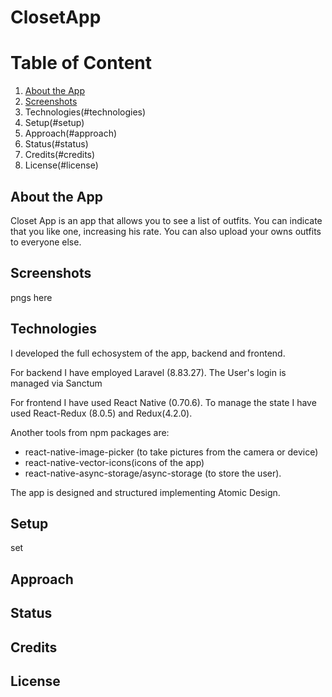 # ClosetApp


# Table of Content

1. [About the App](#about-the-App)
2. [Screenshots](#screenshots)
3. Technologies(#technologies)
4. Setup(#setup)
5. Approach(#approach)
6. Status(#status)
7. Credits(#credits)
8. License(#license)
## About the App
Closet App is an app that allows you to see a list of outfits. You can indicate that you like one, increasing his rate.
You can also upload your owns outfits to everyone else.
## Screenshots
pngs here
## Technologies
I developed the full echosystem of the app, backend and frontend.

For backend I have employed Laravel (8.83.27). The User's login is managed via Sanctum

For frontend I have used React Native (0.70.6). To manage the state I have used React-Redux (8.0.5) and Redux(4.2.0). 

Another tools from npm packages are: 
- react-native-image-picker (to take pictures from the camera or device)
-  react-native-vector-icons(icons of the app)
-   react-native-async-storage/async-storage (to store the user). 

The app is designed and structured implementing Atomic Design.
## Setup
set
## Approach
## Status
## Credits
## License
